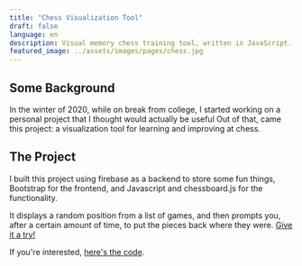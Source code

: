 ```yaml
---
title: "Chess Visualization Tool"
draft: false
language: en
description: Visual memory chess training tool, written in JavaScript.
featured_image: ../assets/images/pages/chess.jpg
---
```

## Some Background
In the winter of 2020, while on break from college, I started working on a personal project that I thought would actually be useful Out of that, came this project: a visualization tool for learning and improving at chess.


## The Project
I built this project using firebase as a backend to store some fun things, Bootstrap for the frontend, and Javascript and chessboard.js for the functionality.

It displays a random position from a list of games, and then prompts you, after a certain amount of time, to put the pieces back where they were. [Give it a try!](https://chessanalysis-67912.web.app/%22)

If you're interested, [here's the code](https://github.com/wmueller49/ChessAnalysis).
